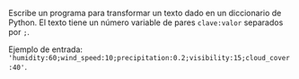 Escribe un programa para transformar un texto dado en un diccionario de Python. El texto tiene un número variable de pares `clave:valor` separados por `;`.

Ejemplo de entrada: `'humidity:60;wind_speed:10;precipitation:0.2;visibility:15;cloud_cover:40'`.
